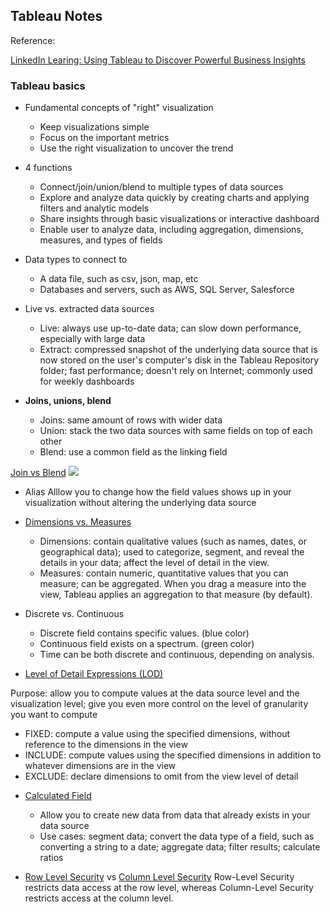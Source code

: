 ## Tableau Notes
Reference:

[LinkedIn Learing: Using Tableau to Discover Powerful Business Insights](https://www.linkedin.com/learning/using-tableau-to-discover-powerful-business-insights)

### Tableau basics

* Fundamental concepts of "right" visualization
  - Keep visualizations simple
  - Focus on the important metrics
  - Use the right visualization to uncover the trend

* 4 functions
  - Connect/join/union/blend to multiple types of data sources
  - Explore and analyze data quickly by creating charts and applying filters and analytic models
  - Share insights through basic visualizations or interactive dashboard
  - Enable user to analyze data, including aggregation, dimensions, measures, and types of fields

* Data types to connect to
  - A data file, such as csv, json, map, etc
  - Databases and servers, such as AWS, SQL Server, Salesforce

* Live vs. extracted data sources
  - Live: always use up-to-date data; can slow down performance, especially with large data
  - Extract: compressed snapshot of the underlying data source that is now stored on the user's computer's disk in the Tableau Repository folder; fast performance; doesn't rely on Internet; commonly used for weekly dashboards

* __Joins, unions, blend__
  - Joins: same amount of rows with wider data
  - Union: stack the two data sources with same fields on top of each other
  - Blend: use a common field as the linking field
  
[Join vs Blend](https://deep-r.medium.com/join-vs-blend-in-tableau-desktop-929fffe42c89)
![](https://miro.medium.com/max/1200/1*VJ_M5T4r7j6ojErChi3Ipg.png)

* Alias
Alllow you to change how the field values shows up in your visualization without altering the underlying data source

* [Dimensions vs. Measures](https://help.tableau.com/current/pro/desktop/en-us/datafields_typesandroles.htm)
  - Dimensions: contain qualitative values (such as names, dates, or geographical data); used to categorize, segment, and reveal the details in your data; affect the level of detail in the view.
  - Measures: contain numeric, quantitative values that you can measure; can be aggregated. When you drag a measure into the view, Tableau applies an aggregation to that measure (by default).

* Discrete vs. Continuous
  - Discrete field contains specific values. (blue color)
  - Continuous field exists on a spectrum. (green color)
  - Time can be both discrete and continuous, depending on analysis.

* [Level of Detail Expressions (LOD)](https://help.tableau.com/current/pro/desktop/en-us/calculations_calculatedfields_lod.htm#how-to-create-lod-expressions)

Purpose: allow you to compute values at the data source level and the visualization level; give you even more control on the level of granularity you want to compute

  - FIXED: compute a value using the specified dimensions, without reference to the dimensions in the view
  - INCLUDE: compute values using the specified dimensions in addition to whatever dimensions are in the view
  - EXCLUDE: declare dimensions to omit from the view level of detail

* [Calculated Field](https://help.tableau.com/current/pro/desktop/en-us/calculations_calculatedfields_formulas.htm)
  * Allow you to create new data from data that already exists in your data source
  * Use cases: segment data; convert the data type of a field, such as converting a string to a date; aggregate data; filter results; calculate ratios


* [Row Level Security](https://www.thedataschool.com.au/mipadmin/row-level-security-in-tableau-using-user-functions/) vs [Column Level Security](https://www.thedataschool.com.au/mipadmin/column-level-security-in-tableau-uisng-user-functions/)
Row-Level Security restricts data access at the row level, whereas Column-Level Security restricts access at the column level.



